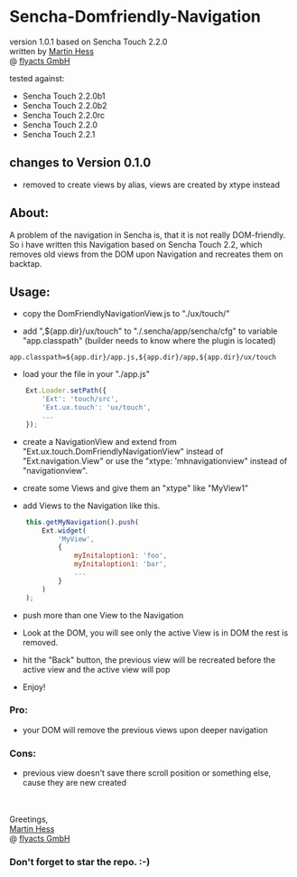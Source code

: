 Sencha-Domfriendly-Navigation
=============================

version 1.0.1
based on Sencha Touch 2.2.0  
written by [Martin Hess](https://github.com/p5hema2)  
@ [flyacts GmbH](http://www.flyacts.com)

tested against:   
- Sencha Touch 2.2.0b1  
- Sencha Touch 2.2.0b2  
- Sencha Touch 2.2.0rc  
- Sencha Touch 2.2.0
- Sencha Touch 2.2.1

## changes to Version 0.1.0

- removed to create views by alias, views are created by xtype instead

## About:

A problem of the navigation in Sencha is, that it is not really DOM-friendly.  
So i have written this Navigation based on Sencha Touch 2.2, which removes old views from the DOM upon Navigation and recreates them on backtap.

## Usage:


- copy the DomFriendlyNavigationView.js to "./ux/touch/"

- add ",${app.dir}/ux/touch" to "./.sencha/app/sencha/cfg" to variable "app.classpath" 
(builder needs to know where the plugin is located)

```
app.classpath=${app.dir}/app.js,${app.dir}/app,${app.dir}/ux/touch
```

- load your the file in your "./app.js"

```javascript
    Ext.Loader.setPath({
    	'Ext': 'touch/src',
    	'Ext.ux.touch': 'ux/touch',
    	...
    });
```
- create a NavigationView and extend from "Ext.ux.touch.DomFriendlyNavigationView" instead of "Ext.navigation.View"
or use the "xtype: 'mhnavigationview" instead of "navigationview".

- create some Views and give them an "xtype" like "MyView1"

- add Views to the Navigation like this.

```javascript
    this.getMyNavigation().push(
    	Ext.widget(
    		'MyView',
    		{
    			myInitaloption1: 'foo',
    			myInitaloption1: 'bar',
    			...
    		}
    	)
    ); 
```
- push more than one View to the Navigation

- Look at the DOM, you will see only the active View is in DOM the rest is removed.

- hit the "Back" button, the previous view will be recreated before the active view and the active view will pop

- Enjoy!


### Pro:


- your DOM will remove the previous views upon deeper navigation

### Cons:

- previous view doesn't save there scroll position or something else, cause they are new created

<br><br>
Greetings,  
[Martin Hess](https://github.com/p5hema2)  
@ [flyacts GmbH](http://www.flyacts.com)
### Don't forget to star the repo. :-)
